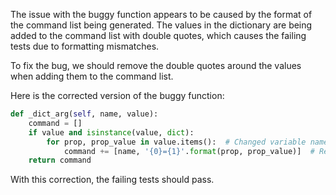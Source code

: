 The issue with the buggy function appears to be caused by the format of the command list being generated. The values in the dictionary are being added to the command list with double quotes, which causes the failing tests due to formatting mismatches.

To fix the bug, we should remove the double quotes around the values when adding them to the command list.

Here is the corrected version of the buggy function:

```python
def _dict_arg(self, name, value):
    command = []
    if value and isinstance(value, dict):
        for prop, prop_value in value.items():  # Changed variable name to prop_value to avoid shadowing
            command += [name, '{0}={1}'.format(prop, prop_value)]  # Removed the double quotes around prop and prop_value
    return command
```

With this correction, the failing tests should pass.